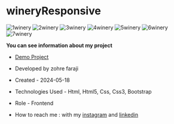 # wineryResponsive

![1winery](https://github.com/zohreFaraji/wineryBootstrapResponsive030229/assets/165832749/aff8b163-795e-44d7-a00c-13991f99e03a)
![2winery](https://github.com/zohreFaraji/wineryBootstrapResponsive030229/assets/165832749/479f0885-90ee-432e-8ba9-0e7be56c7439)
![3winery](https://github.com/zohreFaraji/wineryBootstrapResponsive030229/assets/165832749/955c3824-8ab4-4319-ba61-299223b1b24b)
![4winery](https://github.com/zohreFaraji/wineryBootstrapResponsive030229/assets/165832749/ffc0f251-d483-44b8-99e2-508e5d4ae27d)
![5winery](https://github.com/zohreFaraji/wineryBootstrapResponsive030229/assets/165832749/b34bc793-4774-4f4f-9605-55d5be082233)
![6winery](https://github.com/zohreFaraji/wineryBootstrapResponsive030229/assets/165832749/1bd761e1-5d05-4e17-94c2-4bf81cf5cde3)
![7winery](https://github.com/zohreFaraji/wineryBootstrapResponsive030229/assets/165832749/e63f25c5-af4a-47f9-adad-07d9cec24c4c)

**You can see information about my project**

- [Demo Project](https://zohrefaraji.github.io/wineryBootstrapResponsive030229/)

- Developed by zohre faraji

- Created - 2024-05-18

- Technologies Used - Html, Html5, Css, Css3, Bootstrap

- Role - Frontend

- How to reach me : with my [instagram](https://www.instagram.com/zohrefaraji212/) and [linkedin](https://www.linkedin.com/in/zohre-faraji-41822315a/)
